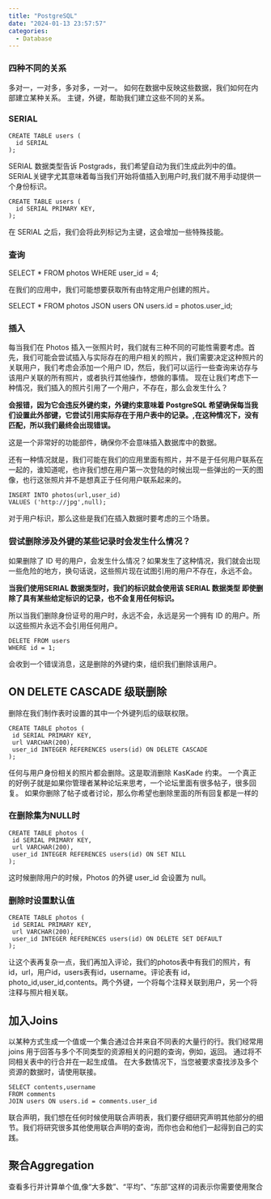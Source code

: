 ```yaml
---
title: "PostgreSQL"
date: "2024-01-13 23:57:57"
categories:
  - Database
---
```


### 四种不同的关系

多对一，一对多，多对多，一对一。
如何在数据中反映这些数据，我们如何在内部建立某种关系。
主键，外键，帮助我们建立这些不同的关系。


### SERIAL

```
CREATE TABLE users (
  id SERIAL
);

```

SERIAL 数据类型告诉 Postgrads，我们希望自动为我们生成此列中的值。
SERIAL关键字尤其意味着每当我们开始将值插入到用户时,我们就不用手动提供一个身份标识。

```
CREATE TABLE users (
  id SERIAL PRIMARY KEY,
);
```

在 SERIAL 之后，我们会将此列标记为主键，这会增加一些特殊技能。

### 查询 
SELECT * FROM photos WHERE user_id = 4;

在我们的应用中，我们可能想要获取所有由特定用户创建的照片。

SELECT * FROM photos
JSON users ON users.id = photos.user_id;

### 插入

每当我们在 Photos 插入一张照片时，我们就有三种不同的可能性需要考虑。首先，我们可能会尝试插入与实际存在的用户相关的照片，我们需要决定这种照片的关联用户，我们考虑会添加一个用户 ID，然后，我们可以运行一些查询来访存与该用户关联的所有照片，或者执行其他操作，想做的事情。
现在让我们考虑下一种情况，我们插入的照片引用了一个用户，不存在，那么会发生什么？

**会报错，因为它会违反外键约束，外键约束意味着 PostgreSQL 希望确保每当我们设置此外部键，它尝试引用实际存在于用户表中的记录。,在这种情况下，没有匹配，所以我们最终会出现错误。**

这是一个非常好的功能部件，确保你不会意味插入数据库中的数据。

还有一种情况就是，我们可能在我们的应用里面有照片，并不是于任何用户联系在一起的，谁知道呢，也许我们想在用户第一次登陆的时候出现一些弹出的一天的图像，也行这张照片并不是想真正于任何用户联系起来的。

```
INSERT INTO photos(url,user_id)
VALUES ('http://jpg',null);
```

对于用户标识，那么这些是我们在插入数据时要考虑的三个场景。

### 尝试删除涉及外键的某些记录时会发生什么情况？

如果删除了 ID 号的用户，会发生什么情况？如果发生了这种情况，我们就会出现一些危险的地方，换句话说，这些照片现在试图引用的用户不存在，永远不会。

**当我们使用SERIAL 数据类型时，我们的标识就会使用该 SERIAL 数据类型 即使删除了具有某些给定标识的记录，也不会复用任何标识。**

所以当我们删除身份证号的用户时，永远不会，永远是另一个拥有 ID 的用户。所以这些照片永远不会引用任何用户。

```
DELETE FROM users
WHERE id = 1;
```

会收到一个错误消息，这是删除的外键约束，组织我们删除该用户。



## ON DELETE CASCADE 级联删除

删除在我们制作表时设置的其中一个外键列后的级联权限。


```
CREATE TABLE photos (
 id SERIAL PRIMARY KEY,
 url VARCHAR(200),
 user_id INTEGER REFERENCES users(id) ON DELETE CASCADE
);
```

任何与用户身份相关的照片都会删除。这是取消删除 KasKade 约束。
一个真正的好例子就是如果你管理者某种论坛来思考，一个论坛里面有很多帖子，很多回复。
如果你删除了帖子或者讨论，那么你希望也删除里面的所有回复都是一样的

### 在删除集为NULL时

```
CREATE TABLE photos (
 id SERIAL PRIMARY KEY,
 url VARCHAR(200),
 user_id INTEGER REFERENCES users(id) ON SET NILL
);
```
这时候删除用户的时候，Photos 的外键 user_id 会设置为 null。

### 删除时设置默认值

```
CREATE TABLE photos (
 id SERIAL PRIMARY KEY,
 url VARCHAR(200),
 user_id INTEGER REFERENCES users(id) ON DELETE SET DEFAULT
);
```
让这个表再复杂一点，我们再加入评论，我们的photos表中有我们的照片，有id，url，用户id，users表有id，username。评论表有 id，photo_id,user_id,contents。两个外键，一个将每个注释关联到用户，另一个将注释与照片相关联。

## 加入Joins

以某种方式生成一个值或一个集合通过合并来自不同表的大量行的行。我们经常用 joins 用于回答与多个不同类型的资源相关的问题的查询，例如，返回。
通过将不同相关表中的行合并在一起生成值。
在大多数情况下，当您被要求查找涉及多个资源的数据时，请使用联接。

```
SELECT contents,username
FROM comments
JOIN users ON users.id = comments.user_id
```
联合声明，我们想在任何时候使用联合声明表，我们要仔细研究声明其他部分的细节。我们将研究很多其他使用联合声明的查询，而你也会和他们一起得到自己的实践。
## 聚合Aggregation

查看多行并计算单个值,像“大多数”、“平均”、“东部”这样的词表示你需要使用聚合

